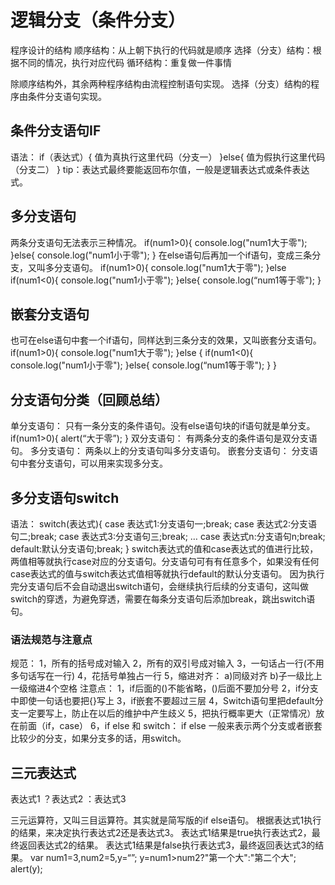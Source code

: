 # 逻辑分支（条件分支）

程序设计的结构
	顺序结构：从上朝下执行的代码就是顺序
	选择（分支）结构：根据不同的情况，执行对应代码
	循环结构：重复做一件事情

除顺序结构外，其余两种程序结构由流程控制语句实现。
	选择（分支）结构的程序由条件分支语句实现。

## 条件分支语句IF

语法：
		if（表达式）{
			 值为真执行这里代码（分支一）
		}else{
			 值为假执行这里代码（分支二）
		}
tip：表达式最终要能返回布尔值，一般是逻辑表达式或条件表达式。

## 多分支语句 

两条分支语句无法表示三种情况。
		if(num1>0){
			console.log("num1大于零");
		}else{
			console.log("num1小于零");
		}
	在else语句后再加一个if语句，变成三条分支，又叫多分支语句。
		if(num1>0){
			console.log("num1大于零");
		}else if(num1<0){
			console.log("num1小于零");
		}else{
			console.log(“num1等于零");
		}

## 嵌套分支语句 

也可在else语句中套一个if语句，同样达到三条分支的效果，又叫嵌套分支语句。
		if(num1>0){
			console.log("num1大于零");
		}else {
			if(num1<0){
				console.log("num1小于零");
			}else{
				console.log(“num1等于零");
			}
		}

## 分支语句分类（回顾总结） 

 单分支语句：
		只有一条分支的条件语句。没有else语句块的if语句就是单分支。
			if(num1>0){
				alert(“大于零”);
			}
	 双分支语句：
		有两条分支的条件语句是双分支语句。
	多分支语句：
		两条以上的分支语句叫多分支语句。
	 嵌套分支语句：
		分支语句中套分支语句，可以用来实现多分支。

## 多分支语句switch

语法：
		switch(表达式){
			case 表达式1:分支语句一;break;
			case 表达式2:分支语句二;break;
			case 表达式3:分支语句三;break;
			…
			case 表达式n:分支语句n;break;
			default:默认分支语句;break;
			}
	 switch表达式的值和case表达式的值进行比较，两值相等就执行case对应的分支语句。分支语句可有有任意多个，如果没有任何case表达式的值与switch表达式值相等就执行default的默认分支语句。
	 因为执行完分支语句后不会自动退出switch语句，会继续执行后续的分支语句，这叫做switch的穿透，为避免穿透，需要在每条分支语句后添加break，跳出switch语句。

### 语法规范与注意点

规范：
		1，所有的括号成对输入
		2，所有的双引号成对输入
		3，一句话占一行(不用多句话写在一行)
		4，花括号单独占一行
		5，缩进对齐：
			a)同级对齐
			b)子一级比上一级缩进4个空格
	注意点：
		1，if后面的()不能省略，()后面不要加分号
		2，if分支中即使一句话也要把{}写上
		3，if嵌套不要超过三层
		4，Switch语句里把default分支一定要写上，防止在以后的维护中产生歧义
		5，把执行概率更大（正常情况）放在前面（if，case）
		6，if else 和 switch：
			if else 一般来表示两个分支或者嵌套比较少的分支，如果分支多的话，用switch。

## 三元表达式

表达式1 ？表达式2 ：表达式3

三元运算符，又叫三目运算符。其实就是简写版的if else语句。
	根据表达式1执行的结果，来决定执行表达式2还是表达式3。
	表达式1结果是true执行表达式2，最终返回表达式2的结果。
	表达式1结果是false执行表达式3，最终返回表达式3的结果。
		var num1=3,num2=5,y=“”;
		y=num1>num2?"第一个大":"第二个大";
		alert(y);